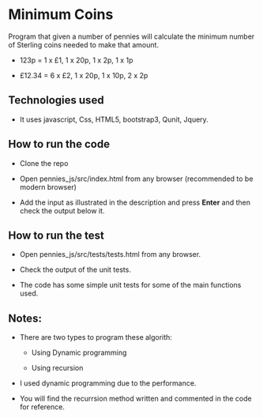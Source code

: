 # Minimum Coins

Program that given a number of pennies will calculate the minimum number of Sterling coins needed to make that amount.

* 123p = 1 x £1, 1 x 20p, 1 x 2p, 1 x 1p

* £12.34 = 6 x £2, 1 x 20p, 1 x 10p, 2 x 2p


## Technologies used

* It uses javascript, Css, HTML5, bootstrap3, Qunit, Jquery.

## How to run the code

* Clone the repo

* Open pennies_js/src/index.html from any browser (recommended to be modern browser)

* Add the input as illustrated in the description and press **Enter** and then check the output below it.


## How to run the test

* Open pennies_js/src/tests/tests.html from any browser.

* Check the output of the unit tests.

* The code has some simple unit tests for some of the main functions used. 


## Notes:

* There are two types to program these algorith:

  - Using Dynamic programming

  - Using recursion

* I used dynamic programming due to the performance.

* You will find the recurrsion method written and commented in the code for reference.

